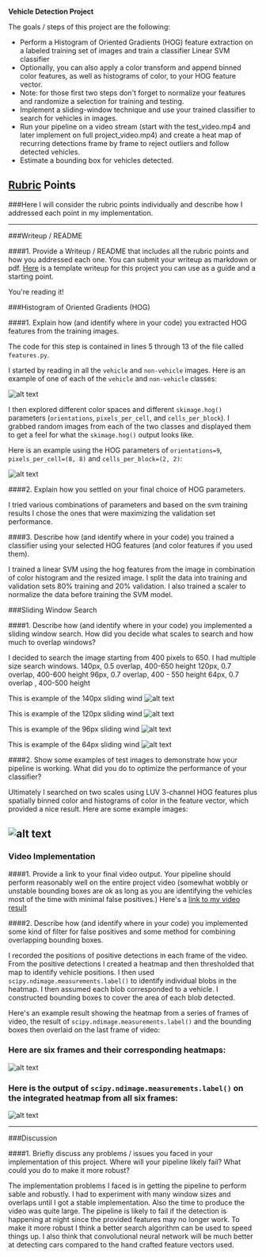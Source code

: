 **Vehicle Detection Project**

The goals / steps of this project are the following:

* Perform a Histogram of Oriented Gradients (HOG) feature extraction on a labeled training set of images and train a classifier Linear SVM classifier
* Optionally, you can also apply a color transform and append binned color features, as well as histograms of color, to your HOG feature vector. 
* Note: for those first two steps don't forget to normalize your features and randomize a selection for training and testing.
* Implement a sliding-window technique and use your trained classifier to search for vehicles in images.
* Run your pipeline on a video stream (start with the test_video.mp4 and later implement on full project_video.mp4) and create a heat map of recurring detections frame by frame to reject outliers and follow detected vehicles.
* Estimate a bounding box for vehicles detected.

[//]: # (Image References)
[image1]: ./output_images/car_not_car.jpg
[image2]: ./output_images/hog_features.jpg
[image3]: ./output_images/sliding_windows140.jpg
[image4]: ./output_images/sliding_windows120.jpg
[image5]: ./output_images/sliding_windows96.jpg
[image6]: ./output_images/sliding_windows64.jpg
[image7]: ./output_images/sliding_window.jpg
[image8]: ./output_images/bboxes_and_heat.png
[image9]: ./output_images/labels_map.png
[video1]: ./output_images/project_video_output.mp4

## [Rubric](https://review.udacity.com/#!/rubrics/513/view) Points
###Here I will consider the rubric points individually and describe how I addressed each point in my implementation.  

---
###Writeup / README

####1. Provide a Writeup / README that includes all the rubric points and how you addressed each one.  You can submit your writeup as markdown or pdf.  [Here](https://github.com/udacity/CarND-Vehicle-Detection/blob/master/writeup_template.md) is a template writeup for this project you can use as a guide and a starting point.  

You're reading it!

###Histogram of Oriented Gradients (HOG)

####1. Explain how (and identify where in your code) you extracted HOG features from the training images.

The code for this step is contained in lines 5 through 13 of the file called `features.py`.

I started by reading in all the `vehicle` and `non-vehicle` images.  Here is an example of one of each of the `vehicle` and `non-vehicle` classes:

![alt text][image1]

I then explored different color spaces and different `skimage.hog()` parameters (`orientations`, `pixels_per_cell`, and `cells_per_block`).  I grabbed random images from each of the two classes and displayed them to get a feel for what the `skimage.hog()` output looks like.

Here is an example using the HOG parameters of `orientations=9`, `pixels_per_cell=(8, 8)` and `cells_per_block=(2, 2)`:


![alt text][image2]

####2. Explain how you settled on your final choice of HOG parameters.

I tried various combinations of parameters and based on the svm training results I chose the ones that were maximizing the validation set performance.

####3. Describe how (and identify where in your code) you trained a classifier using your selected HOG features (and color features if you used them).

I trained a linear SVM using the hog features from the image in combination of color histogram and the resized image. I split the data into training and validation sets
 80% training and 20% validation. I also trained a scaler to normalize the data before training the SVM model.

###Sliding Window Search

####1. Describe how (and identify where in your code) you implemented a sliding window search.  How did you decide what scales to search and how much to overlap windows?

I decided to search the image starting from 400 pixels to 650. I had multiple size search windows.
140px, 0.5 overlap, 400-650 height
120px, 0.7 overlap, 400-600 height
96px, 0.7 overlap, 400 - 550 height
64px, 0.7 overlap , 400-500 height

This is example of the 140px sliding wind
![alt text][image3]

This is example of the 120px sliding wind
![alt text][image4]

This is example of the 96px sliding wind
![alt text][image5]

This is example of the 64px sliding wind
![alt text][image6]

####2. Show some examples of test images to demonstrate how your pipeline is working.  What did you do to optimize the performance of your classifier?

Ultimately I searched on two scales using  LUV 3-channel HOG features plus spatially binned color and histograms of color in the feature vector, which provided a nice result.
Here are some example images:

![alt text][image7]
-------------------

### Video Implementation

####1. Provide a link to your final video output.  Your pipeline should perform reasonably well on the entire project video (somewhat wobbly or unstable bounding boxes are ok as long as you are identifying the vehicles most of the time with minimal false positives.)
Here's a [link to my video result](./output_images/project_video_output.mp4)


####2. Describe how (and identify where in your code) you implemented some kind of filter for false positives and some method for combining overlapping bounding boxes.

I recorded the positions of positive detections in each frame of the video.  From the positive detections I created a heatmap and then thresholded that map to identify vehicle positions.  I then used `scipy.ndimage.measurements.label()` to identify individual blobs in the heatmap.  I then assumed each blob corresponded to a vehicle.  I constructed bounding boxes to cover the area of each blob detected.  

Here's an example result showing the heatmap from a series of frames of video, the result of `scipy.ndimage.measurements.label()` and the bounding boxes then overlaid on the last frame of video:

### Here are six frames and their corresponding heatmaps:

![alt text][image8]

### Here is the output of `scipy.ndimage.measurements.label()` on the integrated heatmap from all six frames:
![alt text][image9]




---

###Discussion

####1. Briefly discuss any problems / issues you faced in your implementation of this project.  Where will your pipeline likely fail?  What could you do to make it more robust?

The implementation problems I faced is in getting the pipeline to perform sable and robustly. I had to experiment with many window sizes and overlaps until I got a stable implementation.
Also the time to produce the video was quite large. The pipeline is likely to fail if the detection is happening at night since the provided features may no longer work.
To make it more robust I think a better search algorithm can be used to speed things up. I also think that convolutional neural network will be much better at detecting cars compared to
the hand crafted feature vectors used.